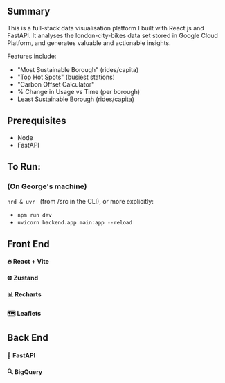 ## Summary
This is a full-stack data visualisation platform I built with React.js and FastAPI.
It analyses the london-city-bikes data set stored in Google Cloud Platform, and generates valuable and actionable insights.

Features include:
- "Most Sustainable Borough" (rides/capita)
- "Top Hot Spots" (busiest stations)
- "Carbon Offset Calculator"
- % Change in Usage vs Time (per borough)
- Least Sustainable Borough (rides/capita)

## Prerequisites

-   Node
-   FastAPI

## To Run:

### (On George's machine)

`nrd & uvr ` (from /src in the CLI), or more explicitly:

-   `npm run dev`
-   `uvicorn backend.app.main:app --reload`

## Front End

#### 🔥 React + Vite

#### 🌐 Zustand

#### 📊 Recharts

#### 🗺️ Leaflets

## Back End

#### 🔌 FastAPI

#### 🔍 BigQuery

